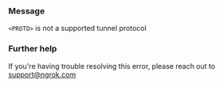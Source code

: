 
### Message
<code>&lt;PROTO&gt;</code> is not a supported tunnel protocol

### Further help
If you're having trouble resolving this error, please reach out to [support@ngrok.com](mailto:support@ngrok.com?subject=Help%20with%20ERR_NGROK_332)

